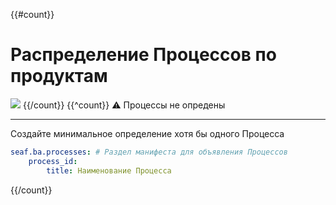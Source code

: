 {{#count}}
# Распределение Процессов по продуктам

![](@entity/seaf.ba.processes/process_distribution_graph?domain={{domain}})
{{/count}}
{{^count}}
:warning: Процессы не опредены

---
Создайте минимальное определение хотя бы одного Процесса
```yaml
seaf.ba.processes: # Раздел манифеста для объявления Процессов
    process_id:
        title: Наименование Процесса
```
{{/count}}